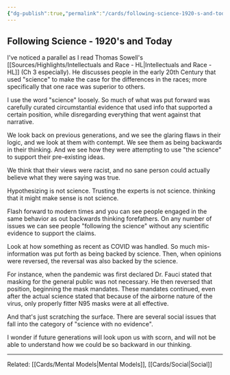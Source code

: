 ```yaml
---
{"dg-publish":true,"permalink":"/cards/following-science-1920-s-and-today/"}
---
```


## Following Science - 1920's and Today

I've noticed a parallel as I read Thomas Sowell's [[Sources/Highlights/Intellectuals and Race - HL\|Intellectuals and Race - HL]] (Ch 3 especially). He discusses people in the early 20th Century that used "science" to make the case for the differences in the races; more specifically that one race was superior to others.

I use the word "science" loosely. So much of what was put forward was carefully curated circumstantial evidence that used info that supported a certain position, while disregarding everything that went against that narrative.

We look back on previous generations, and we see the glaring flaws in their logic, and we look at them with contempt. We see them as being backwards in their thinking. And we see  how they were attempting to use "the science" to support their pre-existing ideas. 

We think that their views were racist, and no sane person could actually believe what they were saying was true.

Hypothesizing is not science. Trusting the experts is not science. thinking that it might make sense is not science.

Flash forward to modern times and you can see people engaged in the same behavior as out backwards thinking forefathers. On any number of issues we can see people "following the science" without any scientific evidence to support the claims.

Look at how something as recent as COVID was handled. So much mis-information was put forth as being backed by science. Then, when opinions were reversed, the reversal was also backed by the science.

For instance, when the pandemic was first declared Dr. Fauci stated that masking for the general public was not necessary. He then reversed that position, beginning the mask mandates. These mandates continued, even after the actual science stated that because of the airborne nature of the virus, only properly fitter N95 masks were at all effective.

And that's just scratching the surface. There are several social issues that fall into the category of "science with no evidence".

I wonder if future generations will look upon us with scorn, and will not be able to understand how we could be so backward in our thinking.

---
Related: [[Cards/Mental Models\|Mental Models]], [[Cards/Social\|Social]]